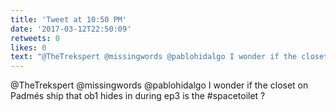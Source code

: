 ```yaml
---
title: 'Tweet at 10:50 PM'
date: '2017-03-12T22:50:09'
retweets: 0
likes: 0
text: "@TheTrekspert @missingwords @pablohidalgo I wonder if the closet on Padmés ship that ob1 hides in during ep3 is the #spacetoilet ?"
---
```

@TheTrekspert @missingwords @pablohidalgo I wonder if the closet on Padmés ship that ob1 hides in during ep3 is the #spacetoilet ?